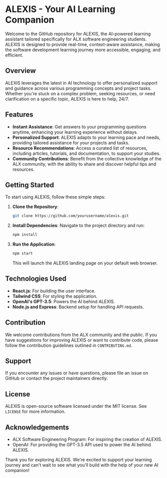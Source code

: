 # ALEXIS - Your AI Learning Companion

Welcome to the GitHub repository for ALEXIS, the AI-powered learning assistant tailored specifically for ALX software engineering students. ALEXIS is designed to provide real-time, context-aware assistance, making the software development learning journey more accessible, engaging, and efficient.

## Overview

ALEXIS leverages the latest in AI technology to offer personalized support and guidance across various programming concepts and project tasks. Whether you're stuck on a complex problem, seeking resources, or need clarification on a specific topic, ALEXIS is here to help, 24/7.

## Features

- **Instant Assistance**: Get answers to your programming questions anytime, enhancing your learning experience without delays.
- **Personalized Support**: ALEXIS adapts to your learning pace and needs, providing tailored assistance for your projects and tasks.
- **Resource Recommendations**: Access a curated list of resources, including articles, tutorials, and documentation, to support your studies.
- **Community Contributions**: Benefit from the collective knowledge of the ALX community, with the ability to share and discover helpful tips and resources.

## Getting Started

To start using ALEXIS, follow these simple steps:

1. **Clone the Repository**:
    ```bash
    git clone https://github.com/yourusername/alexis.git
    ```
2. **Install Dependencies**:
    Navigate to the project directory and run:
    ```bash
    npm install
    ```
3. **Run the Application**:
    ```bash
    npm start
    ```
    This will launch the ALEXIS landing page on your default web browser.

## Technologies Used

- **React.js**: For building the user interface.
- **Tailwind CSS**: For styling the application.
- **OpenAI's GPT-3.5**: Powers the AI behind ALEXIS.
- **Node.js and Express**: Backend setup for handling API requests.

## Contribution

We welcome contributions from the ALX community and the public. If you have suggestions for improving ALEXIS or want to contribute code, please follow the contribution guidelines outlined in `CONTRIBUTING.md`.

## Support

If you encounter any issues or have questions, please file an issue on GitHub or contact the project maintainers directly.

## License

ALEXIS is open-source software licensed under the MIT license. See `LICENSE` for more information.

## Acknowledgements

- ALX Software Engineering Program: For inspiring the creation of ALEXIS.
- OpenAI: For providing the GPT-3.5 API used to power the AI behind ALEXIS.

Thank you for exploring ALEXIS. We're excited to support your learning journey and can't wait to see what you'll build with the help of your new AI companion!

